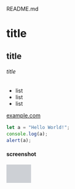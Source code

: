 README.md

<!-- comment -->

# title
## title
###### title


- list
 - list
  - list


[example.com](http://example.com/)

<!-- code -->
```javascript
let a = "Hello World!";
console.log(a);
alert(a);
```

#### screenshot
![screenshot](screenshot.png)



